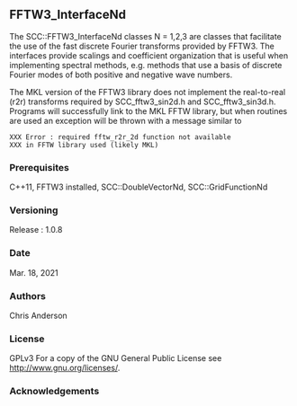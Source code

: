 ## FFTW3_InterfaceNd

The SCC::FFTW3_InterfaceNd classes N = 1,2,3 are classes that facilitate the use of the fast discrete Fourier transforms provided by FFTW3. The interfaces provide scalings and coefficient organization that is useful when implementing spectral methods, e.g. methods that use a basis of discrete Fourier modes of both positive and negative wave numbers.

The MKL version of the FFTW3 library does not implement the real-to-real (r2r) transforms required by SCC_fftw3_sin2d.h and SCC_fftw3_sin3d.h. Programs will successfully link to the MKL FFTW library, but when  routines are used an exception will be thrown with a message similar to 


    XXX Error : required fftw_r2r_2d function not available
    XXX in FFTW library used (likely MKL)



### Prerequisites
C++11, FFTW3 installed, SCC::DoubleVectorNd, SCC::GridFunctionNd
### Versioning
Release : 1.0.8
### Date
Mar. 18, 2021
### Authors
Chris Anderson
### License
GPLv3  For a copy of the GNU General Public License see <http://www.gnu.org/licenses/>.
### Acknowledgements









